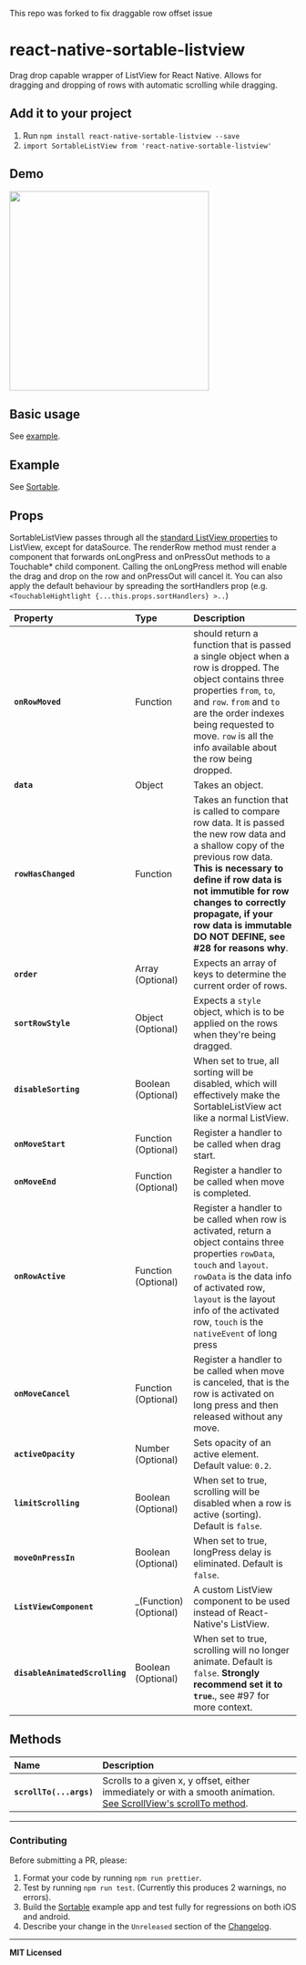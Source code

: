 This repo was forked to fix draggable row offset issue

# react-native-sortable-listview
Drag drop capable wrapper of ListView for React Native. Allows for dragging and dropping of rows with automatic scrolling while dragging.

## Add it to your project

1. Run `npm install react-native-sortable-listview --save`
2. `import SortableListView from 'react-native-sortable-listview'`

## Demo

<a href="https://raw.githubusercontent.com/deanmcpherson/react-native-sortable-listview/master/demo.gif"><img src="https://raw.githubusercontent.com/deanmcpherson/react-native-sortable-listview/master/demo.gif" width="350"></a>

## Basic usage

See [example](example.js).

## Example

See [Sortable](Sortable).


## Props

SortableListView passes through all the [standard ListView properties](https://facebook.github.io/react-native/docs/listview#props) to ListView, except for dataSource. The renderRow method must render a component that forwards onLongPress and onPressOut methods to a Touchable* child component.  Calling the onLongPress method will enable the drag and drop on the row and onPressOut will cancel it. You can also apply the default behaviour by spreading the sortHandlers prop (e.g. `<TouchableHightlight {...this.props.sortHandlers} >..`)

Property |Type |Description
:--- |:--- |:---
**`onRowMoved`** | Function | should return a function that is passed a single object when a row is dropped. The object contains three properties `from`, `to`, and `row`. `from` and `to` are the order indexes being requested to move. `row` is all the info available about the row being dropped.
**`data`** | Object | Takes an object.
**`rowHasChanged`** | Function | Takes an function that is called to compare row data. It is passed the new row data and a shallow copy of the previous row data. **This is necessary to define if row data is not immutible for row changes to correctly propagate, if your row data is immutable DO NOT DEFINE, see #28 for reasons why**.
**`order`** | Array (Optional) | Expects an array of keys to determine the current order of rows.
**`sortRowStyle`** | Object (Optional) | Expects a `style` object, which is to be applied on the rows when they're being dragged.
**`disableSorting`** | Boolean (Optional) | When set to true, all sorting will be disabled, which will effectively make the SortableListView act like a normal ListView.
**`onMoveStart`** | Function (Optional) | Register a handler to be called when drag start.
**`onMoveEnd`** | Function (Optional) | Register a handler to be called when move is completed.
**`onRowActive`** | Function (Optional) | Register a handler to be called when row is activated, return a object contains three properties `rowData`, `touch` and `layout`. `rowData` is the data info of activated row, `layout` is the layout info of the activated row, `touch` is the `nativeEvent` of long press
**`onMoveCancel`** | Function (Optional) | Register a handler to be called when move is canceled, that is the row is activated on long press and then released without any move.
**`activeOpacity`** | Number (Optional) | Sets opacity of an active element. Default value: `0.2`.
**`limitScrolling`** | Boolean (Optional) | When set to true, scrolling will be disabled when a row is active (sorting). Default is `false`.
**`moveOnPressIn`** | Boolean (Optional) | When set to true, longPress delay is eliminated. Default is `false`.
**`ListViewComponent`** | _(Function) (Optional) | A custom ListView component to be used instead of React-Native's ListView.
**`disableAnimatedScrolling`** | Boolean (Optional) | When set to true, scrolling will no longer animate. Default is `false`. **Strongly recommend set it to `true`.**, see #97 for more context.


## Methods

Name | Description
:--- | :---
**`scrollTo(...args)`** | Scrolls to a given x, y offset, either immediately or with a smooth animation. [See ScrollView's scrollTo method](https://facebook.github.io/react-native/docs/scrollview#scrollto).

---

### Contributing

Before submitting a PR, please:

1. Format your code by running `npm run prettier`.
2. Test by running `npm run test`. (Currently this produces 2 warnings, no errors).
3. Build the [Sortable](Sortable) example app and test fully for regressions on both iOS and android.
4. Describe your change in the `Unreleased` section of the [Changelog](CHANGELOG.md).

---

**MIT Licensed**
